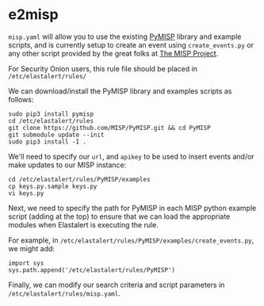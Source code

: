 # e2misp

`misp.yaml` will allow you to use the existing [PyMISP](https://github.com/MISP/PyMISP) library and example scripts, and is currently setup to create an event using `create_events.py` or any other script provided by the great folks at [The MISP Project](https://github.com/MISP).

For Security Onion users, this rule file should be placed in `/etc/elastalert/rules/`

We can download/install the PyMISP library and examples scripts as follows:

    sudo pip3 install pymisp
    cd /etc/elastalert/rules
    git clone https://github.com/MISP/PyMISP.git && cd PyMISP
    git submodule update --init
    sudo pip3 install -I .

We'll need to specify our `url`, and `apikey` to be used to insert events and/or make updates to our MISP instance:

    cd /etc/elastalert/rules/PyMISP/examples
    cp keys.py.sample keys.py
    vi keys.py

Next, we need to specify the path for PyMISP in each MISP python example script (adding at the top) to ensure that we can load the appropriate modules when Elastalert is executing the rule.  

For example, in `/etc/elastalert/rules/PyMISP/examples/create_events.py`, we might add:

    import sys
    sys.path.append('/etc/elastalert/rules/PyMISP')
    
Finally, we can modify our search criteria and script parameters in `/etc/elastalert/rules/misp.yaml`.
